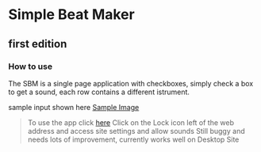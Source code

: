 # Simple Beat Maker
## first edition
### How to use

The SBM is a single page application with checkboxes, simply check a box to get a sound, each row contains a different istrument.

sample input shown here
[Sample Image](./beatmakersample.PNG)

>To use the app click [here]('https://sbmh.netlify.app/')
>Click on the Lock icon left of the web address and access site settings and allow sounds
>Still buggy and needs lots of improvement, currently works well on Desktop Site
